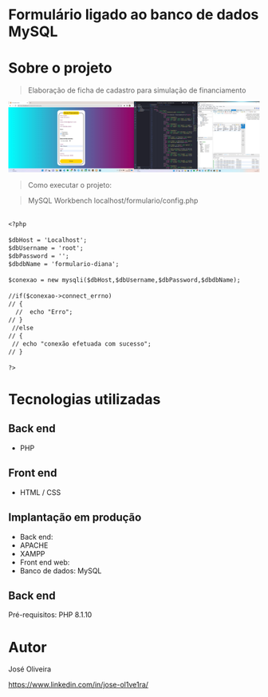 
# Formulário ligado ao banco de dados MySQL
 

# Sobre o projeto 
>Elaboração de ficha de cadastro para simulação de financiamento

![SQL](https://github.com/JoseOl1ve1ra/formulario-simula-o/blob/main/assets/SQL.jpg.jpeg)





>Como executar o projeto:

>MySQL Workbench 
>localhost/formulario/config.php

```

<?php 

$dbHost = 'Localhost';
$dbUsername = 'root';
$dbPassword = '';
$dbdbName = 'formulario-diana';

$conexao = new mysqli($dbHost,$dbUsername,$dbPassword,$dbdbName);

//if($conexao->connect_errno)
// {
  //  echo "Erro";
// }
 //else
// {
 // echo "conexão efetuada com sucesso";
// }

?>  

```

# Tecnologias utilizadas
## Back end
- PHP

## Front end
- HTML / CSS

## Implantação em produção
- Back end: 
- APACHE
- XAMPP
- Front end web: 
- Banco de dados: MySQL


## Back end
Pré-requisitos: PHP 8.1.10


# Autor
José Oliveira

 https://www.linkedin.com/in/jose-ol1ve1ra/    
